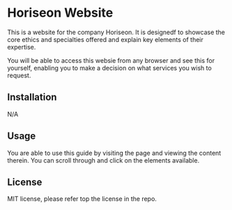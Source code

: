 # Horiseon Website

This is a website for the company Horiseon. It is designedf to showcase the core ethics and specialties offered and explain key elements of their expertise.

You will be able to access this websie from any browser and see this for yourself, enabling you to make a decision on what services you wish to request.



## Installation

N/A

## Usage

You are able to use this guide by visiting the page and viewing the content therein. You can scroll through and click on the elements available.

## License

MIT license, please refer top the license in the repo.

